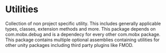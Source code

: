 # Utilities

Collection of non project specific utility. This includes generally applicable types, classes, extension methods and more.
This package depends on com.mobx.debug and is a dependecy for every other com.mobx package.
This package contains multiple optional assemblies containing utilities for other unity packages including third party plugins like FMOD.
